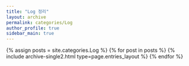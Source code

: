 ```yaml
---
title: "Log 정리"
layout: archive
permalink: categories/Log
author_profile: true
sidebar_main: true
---
```



{% assign posts = site.categories.Log %}
{% for post in posts %} {% include archive-single2.html type=page.entries_layout %} {% endfor %}